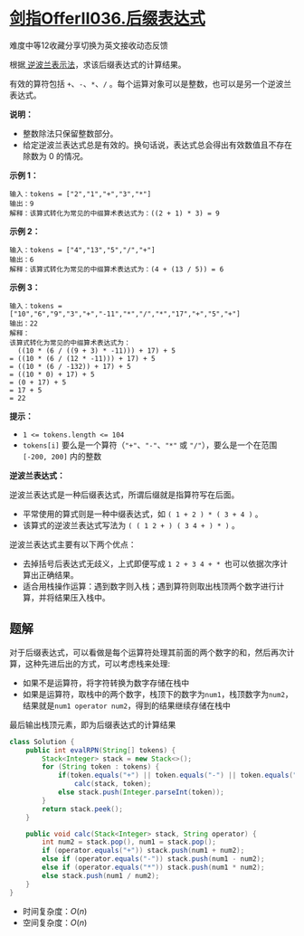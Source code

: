 # [剑指OfferII036.后缀表达式](https://leetcode-cn.com/problems/8Zf90G/)

难度中等12收藏分享切换为英文接收动态反馈

根据[ 逆波兰表示法](https://baike.baidu.com/item/逆波兰式/128437)，求该后缀表达式的计算结果。

有效的算符包括 `+`、`-`、`*`、`/` 。每个运算对象可以是整数，也可以是另一个逆波兰表达式。

 

**说明：**

- 整数除法只保留整数部分。
- 给定逆波兰表达式总是有效的。换句话说，表达式总会得出有效数值且不存在除数为 0 的情况。

 

**示例 1：**

```
输入：tokens = ["2","1","+","3","*"]
输出：9
解释：该算式转化为常见的中缀算术表达式为：((2 + 1) * 3) = 9
```

**示例 2：**

```
输入：tokens = ["4","13","5","/","+"]
输出：6
解释：该算式转化为常见的中缀算术表达式为：(4 + (13 / 5)) = 6
```

**示例 3：**

```
输入：tokens = ["10","6","9","3","+","-11","*","/","*","17","+","5","+"]
输出：22
解释：
该算式转化为常见的中缀算术表达式为：
  ((10 * (6 / ((9 + 3) * -11))) + 17) + 5
= ((10 * (6 / (12 * -11))) + 17) + 5
= ((10 * (6 / -132)) + 17) + 5
= ((10 * 0) + 17) + 5
= (0 + 17) + 5
= 17 + 5
= 22
```

 

**提示：**

- `1 <= tokens.length <= 104`
- `tokens[i]` 要么是一个算符（`"+"`、`"-"`、`"*"` 或 `"/"`），要么是一个在范围 `[-200, 200]` 内的整数

 

**逆波兰表达式：**

逆波兰表达式是一种后缀表达式，所谓后缀就是指算符写在后面。

- 平常使用的算式则是一种中缀表达式，如 `( 1 + 2 ) * ( 3 + 4 )` 。
- 该算式的逆波兰表达式写法为 `( ( 1 2 + ) ( 3 4 + ) * )` 。

逆波兰表达式主要有以下两个优点：

- 去掉括号后表达式无歧义，上式即便写成 `1 2 + 3 4 + * `也可以依据次序计算出正确结果。
- 适合用栈操作运算：遇到数字则入栈；遇到算符则取出栈顶两个数字进行计算，并将结果压入栈中。

## 题解

对于后缀表达式，可以看做是每个运算符处理其前面的两个数字的和，然后再次计算，这种先进后出的方式，可以考虑栈来处理:

* 如果不是运算符，将字符转换为数字存储在栈中
* 如果是运算符，取栈中的两个数字，栈顶下的数字为`num1`，栈顶数字为`num2`，结果就是`num1 operator num2`，得到的结果继续存储在栈中

最后输出栈顶元素，即为后缀表达式的计算结果

```java
class Solution {
    public int evalRPN(String[] tokens) {
        Stack<Integer> stack = new Stack<>();
        for (String token : tokens) {
            if(token.equals("+") || token.equals("-") || token.equals("*") || token.equals("/"))
                calc(stack, token);
            else stack.push(Integer.parseInt(token));
        }
        return stack.peek();
    }

    public void calc(Stack<Integer> stack, String operator) {
        int num2 = stack.pop(), num1 = stack.pop();
        if (operator.equals("+")) stack.push(num1 + num2);
        else if (operator.equals("-")) stack.push(num1 - num2);
        else if (operator.equals("*")) stack.push(num1 * num2);
        else stack.push(num1 / num2);
    }
}
```

* 时间复杂度：$O(n)$
* 空间复杂度：$O(n)$
